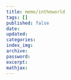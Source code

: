 ```yaml
---
title: memo/intheworld
tags: []
published: false
date:
updated:
categories:
index_img:
archive:
password:
excerpt:
mathjax:
---
```

